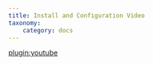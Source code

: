 ```yaml
---
title: Install and Configuration Video
taxonomy:
    category: docs
---
```


[plugin:youtube](https://www.youtube.com/watch?v=z6j1WSWoNuI)
